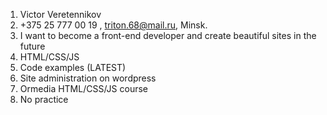 
1. Victor Veretennikov
2. +375 25 777 00 19 , triton.68@mail.ru, Minsk.
3. I want to become a front-end developer and create beautiful sites in the future
4. HTML/CSS/JS 
5. Code examples (LATEST)
6. Site administration on wordpress
7. Ormedia HTML/CSS/JS course
8. No practice
